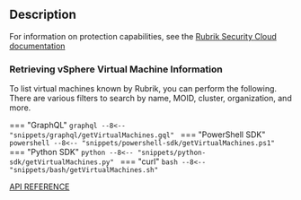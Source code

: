 ## Description

For information on protection capabilities, see the [Rubrik Security Cloud documentation](https://docs.rubrik.com/en-us/saas/saas/vs_virtual_machines.html)

### Retrieving vSphere Virtual Machine Information

To list virtual machines known by Rubrik, you can perform the following. There are various filters to search by name, MOID, cluster, organization, and more.

=== "GraphQL"
    ```graphql
    --8<-- "snippets/graphql/getVirtualMachines.gql"
    ```
=== "PowerShell SDK"
    ```powershell
    --8<-- "snippets/powershell-sdk/getVirtualMachines.ps1"
    ```
=== "Python SDK"
    ```python
    --8<-- "snippets/python-sdk/getVirtualMachines.py"
    ```
=== "curl"
    ```bash
    --8<-- "snippets/bash/getVirtualMachines.sh"
    ```

[API REFERENCE](http://gqldocstesting.s3-website-us-west-2.amazonaws.com/queries/vSphereVmNewConnection)